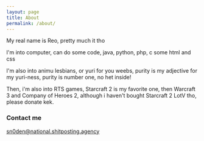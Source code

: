 ```yaml
---
layout: page
title: About
permalink: /about/
---
```


My real name is Reo, pretty much it tho

I'm into computer, can do some code, java, python, php, c some html and css

I'm also into animu lesbians, or yuri for you weebs, purity is my adjective for my yuri-ness, purity is number one, no het inside!

Then, i'm also into RTS games, Starcraft 2 is my favorite one, then Warcraft 3 and Company of Heroes 2, although i haven't bought Starcraft 2 LotV tho, please donate kek.

### Contact me

[sn0den@national.shitposting.agency](mailto:sn0den@national.shitposting.agency)
